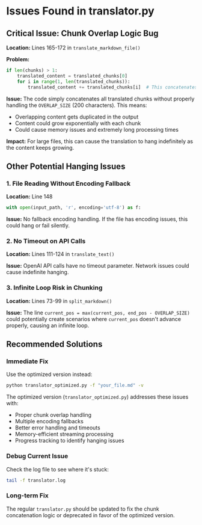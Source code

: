 # Issues Found in translator.py

## Critical Issue: Chunk Overlap Logic Bug

**Location:** Lines 165-172 in `translate_markdown_file()`

**Problem:**
```python
if len(chunks) > 1:
    translated_content = translated_chunks[0]
    for i in range(1, len(translated_chunks)):
        translated_content += translated_chunks[i]  # This concatenates ALL chunks!
```

**Issue:** The code simply concatenates all translated chunks without properly handling the `OVERLAP_SIZE` (200 characters). This means:
- Overlapping content gets duplicated in the output
- Content could grow exponentially with each chunk
- Could cause memory issues and extremely long processing times

**Impact:** For large files, this can cause the translation to hang indefinitely as the content keeps growing.

## Other Potential Hanging Issues

### 1. File Reading Without Encoding Fallback
**Location:** Line 148
```python
with open(input_path, 'r', encoding='utf-8') as f:
```

**Issue:** No fallback encoding handling. If the file has encoding issues, this could hang or fail silently.

### 2. No Timeout on API Calls
**Location:** Lines 111-124 in `translate_text()`

**Issue:** OpenAI API calls have no timeout parameter. Network issues could cause indefinite hanging.

### 3. Infinite Loop Risk in Chunking
**Location:** Lines 73-99 in `split_markdown()`

**Issue:** The line `current_pos = max(current_pos, end_pos - OVERLAP_SIZE)` could potentially create scenarios where `current_pos` doesn't advance properly, causing an infinite loop.

## Recommended Solutions

### Immediate Fix
Use the optimized version instead:
```bash
python translator_optimized.py -f "your_file.md" -v
```

The optimized version (`translator_optimized.py`) addresses these issues with:
- Proper chunk overlap handling
- Multiple encoding fallbacks
- Better error handling and timeouts
- Memory-efficient streaming processing
- Progress tracking to identify hanging issues

### Debug Current Issue
Check the log file to see where it's stuck:
```bash
tail -f translator.log
```

### Long-term Fix
The regular `translator.py` should be updated to fix the chunk concatenation logic or deprecated in favor of the optimized version.